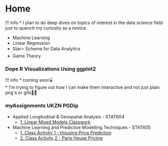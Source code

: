 # **Home**

!!! info
    * I plan to do deep dives on topics of interest in the data science field just to quench my curiosity as a novice.

  - Machine Learning
  - Linear Regression
  - Star⭐ Schema for Data Analytics
  - Game Theory

### **Dope R Visualizations Using ggplot2**
!!! info
    * coming soon⌛ <br>
    * I'm trying to figure out how I can make them interactive and not just plain png's or gifs🤔💭


### **myAssignments UKZN PGDip**
  - Applied Longitudinal & Geospatial Analysis - STAT604
    - [1. Linear Mixed Models Classwork ](https://github.com/kgatman/datascience/tree/main/604/classwork_chp1)
  - Machine Learning and Predictive Modelling Techniques - STAT605
    - [1. Class Activity 1 - Housing Price Prediction](https://github.com/kgatman/datascience/tree/main/605/class_activity_1)
    - [2. Class Activity 2 - Paris House Pricing ](https://github.com/kgatman/datascience/tree/main/605/class_activity_2)